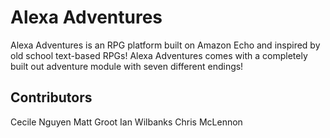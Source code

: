 # Alexa Adventures

Alexa Adventures is an RPG platform built on Amazon Echo and inspired by old school text-based RPGs! Alexa Adventures comes with a completely built out adventure module with seven different endings!

## Contributors
Cecile Nguyen
Matt Groot
Ian Wilbanks
Chris McLennon
